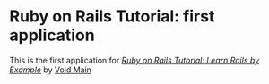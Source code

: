 # Ruby on Rails Tutorial: first application

This is the first application for
[*Ruby on Rails Tutorial: Learn Rails by Example*](http://railstutorial.org/)
by [Void Main](voidmain1313113@gmail.com)
